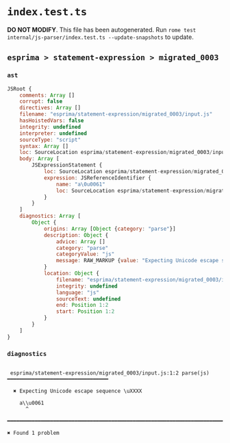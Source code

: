 # `index.test.ts`

**DO NOT MODIFY**. This file has been autogenerated. Run `rome test internal/js-parser/index.test.ts --update-snapshots` to update.

## `esprima > statement-expression > migrated_0003`

### `ast`

```javascript
JSRoot {
	comments: Array []
	corrupt: false
	directives: Array []
	filename: "esprima/statement-expression/migrated_0003/input.js"
	hasHoistedVars: false
	integrity: undefined
	interpreter: undefined
	sourceType: "script"
	syntax: Array []
	loc: SourceLocation esprima/statement-expression/migrated_0003/input.js 1:0-2:0
	body: Array [
		JSExpressionStatement {
			loc: SourceLocation esprima/statement-expression/migrated_0003/input.js 1:0-1:8
			expression: JSReferenceIdentifier {
				name: "a\0u0061"
				loc: SourceLocation esprima/statement-expression/migrated_0003/input.js 1:0-1:8 (a u0061)
			}
		}
	]
	diagnostics: Array [
		Object {
			origins: Array [Object {category: "parse"}]
			description: Object {
				advice: Array []
				category: "parse"
				categoryValue: "js"
				message: RAW_MARKUP {value: "Expecting Unicode escape sequence \\uXXXX"}
			}
			location: Object {
				filename: "esprima/statement-expression/migrated_0003/input.js"
				integrity: undefined
				language: "js"
				sourceText: undefined
				end: Position 1:2
				start: Position 1:2
			}
		}
	]
}
```

### `diagnostics`

```

 esprima/statement-expression/migrated_0003/input.js:1:2 parse(js) ━━━━━━━━━━━━━━━━━━━━━━━━━━━━━━━━━

  ✖ Expecting Unicode escape sequence \uXXXX

    a\\u0061
      ^

━━━━━━━━━━━━━━━━━━━━━━━━━━━━━━━━━━━━━━━━━━━━━━━━━━━━━━━━━━━━━━━━━━━━━━━━━━━━━━━━━━━━━━━━━━━━━━━━━━━━

✖ Found 1 problem

```
